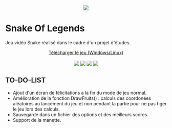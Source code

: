 <p align="center">
  <img src="https://i.imgur.com/D1SmNCd.png">
</p>

# Snake Of Legends
Jeu vidéo Snake réalisé dans le cadre d'un projet d'études.
<br />
<p align="center" font-size="20x" >
<a href="https://github.com/Woryk/SnakeOfLegends/releases"> Télécharger le jeu (Windows/Linux)</a></h3>
  <br />
  <br />
  <img src="https://i.imgur.com/xdhpwuT.png">
  <img src="https://i.imgur.com/6X4TFCw.png">
  <img src="https://i.imgur.com/eMf3cV0.png">
  <img src="https://i.imgur.com/LRg2Xkb.png">
</p>


## TO-DO-LIST

- Ajout d'un écran de félicitations a la fin du mode de jeu normal.
- Amélioration de la fonction DrawFruits() : calculs des coordonées aléatoires au lancement du jeu et non pendant la partie pour ne pas figer le jeu lors des calculs.
- Sauvegarde dans un fichier des options et des meilleurs scores.
- Support de la manette.
